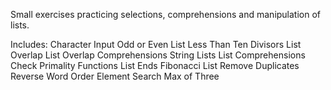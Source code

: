 Small exercises practicing selections, comprehensions and manipulation of lists.

Includes:
Character Input
Odd or Even
List Less Than Ten
Divisors
List Overlap
List Overlap Comprehensions
String Lists
List Comprehensions
Check Primality Functions
List Ends
Fibonacci
List Remove Duplicates
Reverse Word Order
Element Search
Max of Three

